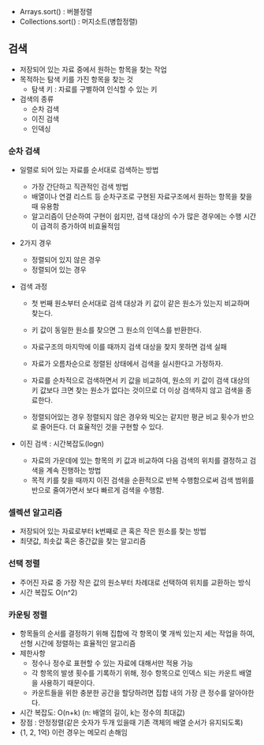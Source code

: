 * Arrays.sort() : 버블정렬
* Collections.sort() : 머지소트(병합정렬)

## 검색
* 저장되어 있는 자료 중에서 원하는 항목을 찾는 작업
* 목적하는 탐색 키를 가진 항목을 찾는 것
    * 탐색 키 : 자료를 구별하여 인식할 수 있는 키
* 검색의 종류
    * 순차 검색
    * 이진 검색
    * 인덱싱

### 순차 검색
* 일렬로 되어 있는 자료를 순서대로 검색하는 방법
    * 가장 간단하고 직관적인 검색 방법
    * 배열이나 연결 리스트 등 순차구조로 구현된 자료구조에서 원하는 항목을 찾을 때 유용함
    * 알고리즘이 단순하여 구현이 쉽지만, 검색 대상의 수가 많은 경우에는 수행 시간이 급격히 증가하여 비효율적임
* 2가지 경우
    * 정렬되어 있지 않은 경우
    * 정렬되어 있는 경우
* 검색 과정
    * 첫 번째 원소부터 순서대로 검색 대상과 키 값이 같은 원소가 있는지 비교하며 찾는다.
    * 키 값이 동일한 원소를 찾으면 그 원소의 인덱스를 반환한다.
    * 자료구조의 마지막에 이를 때까지 검색 대상을 찾지 못하면 검색 실패

    * 자료가 오름차순으로 정렬된 상태에서 검색을 실시한다고 가정하자.
    * 자료를 순차적으로 검색하면서 키 값을 비교하여, 원소의 키 값이 검색 대상의 키 값보다 크면 찾는 원소가 없다는 것이므로 더 이상 검색하지 않고 검색을 종료한다.
    * 정렬되어있는 경우 정렬되지 않은 경우와 빅오는 같지만 평균 비교 횟수가 반으로 줄어든다. 더 효율적인 것을 구현할 수 있다.

* 이진 검색 : 시간복잡도(logn)
    * 자료의 가운데에 있는 항목의 키 값과 비교하여 다음 검색의 위치를 결정하고 검색을 계속 진행하는 방법
    * 목적 키를 찾을 때까지 이진 검색을 순환적으로 반복 수행함으로써 검색 범위를 반으로 줄여가면서 보다 빠르게 검색을 수행함.

### 셀렉션 알고리즘
* 저장되어 있는 자료로부터 k번쨰로 큰 혹은 작은 원소를 찾는 방법
* 최댓값, 최솟값 혹은 중간값을 찾는 알고리즘


### 선택 정렬
* 주어진 자료 중 가장 작은 값의 원소부터 차례대로 선택하여 위치를 교환하는 방식
* 시간 복잡도 O(n^2)

### 카운팅 정렬
* 항목들의 순서를 결정하기 위해 집합에 각 항목이 몇 개씩 있는지 세는 작업을 하여, 선형 시간에 정렬하는 효율적인 알고리즘
* 제한사항
    * 정수나 정수로 표현할 수 있는 자료에 대해서만 적용 가능
    * 각 항목의 발생 횟수를 기록하기 위해, 정수 항목으로 인덱스 되는 카운트 배열을 사용하기 때문이다.
    * 카운트들을 위한 충분한 공간을 할당하려면 집합 내의 가장 큰 정수를 알아야한다.
* 시간 복잡도: O(n+k) (n: 배열의 길이, k는 정수의 최대값)
* 장점 : 안정정렬(같은 숫자가 두개 있을때 기존 객체의 배열 순서가 유지되도록)
* {1, 2, 1억} 이런 경우는 메모리 손해임